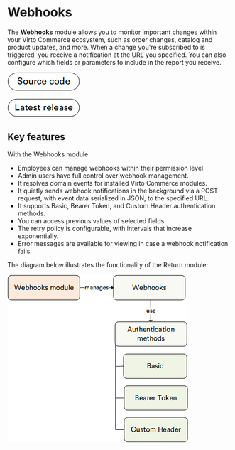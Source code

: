 # Webhooks

The **Webhooks** module allows you to monitor important changes within your Virto Commerce ecosystem, such as order changes, catalog and product updates, and more.
When a change you're subscribed to is triggered, you receive a notification at the URL you specified.
You can also configure which fields or parameters to include in the report you receive.

[![Source code](media/source_code.png)](https://github.com/VirtoCommerce/vc-module-webhooks)

[![Download](media/latest_release.png)](https://github.com/VirtoCommerce/vc-module-webhooks/releases)

## Key features

With the Webhooks module:

* Employees can manage webhooks within their permission level.
* Admin users have full control over webhook management.
* It resolves domain events for installed Virto Commerce modules.
* It quietly sends webhook notifications in the background via a POST request, with event data serialized in JSON, to the specified URL.
* It supports Basic, Bearer Token, and Custom Header authentication methods.
* You can access previous values of selected fields.
* The retry policy is configurable, with intervals that increase exponentially.
* Error messages are available for viewing in case a webhook notification fails.

The diagram below illustrates the functionality of the Return module:

![Key entities](media/key-entities.png)
